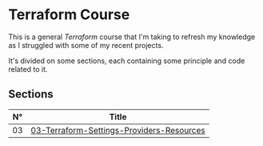 # Terraform Course

This is a general _Terraform_ course that I'm taking to refresh
my knowledge as I struggled with some of my recent projects.

It's divided on some sections, each containing some principle
and code related to it.

## Sections

| N° | Title                                                                                                     |
|----|-----------------------------------------------------------------------------------------------------------|
| 03 | [03-Terraform-Settings-Providers-Resources](sections/03-Terraform-Settings-Providers-Resources/README.md) |
